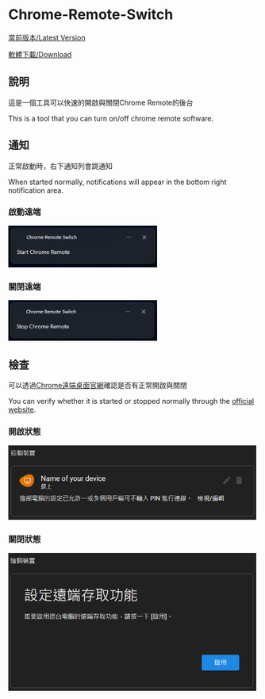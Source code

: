 # Chrome-Remote-Switch
[當前版本/Latest Version](https://github.com/AU2A/Chrome-Remote-Switch/releases/tag/v1.0)

[軟體下載/Download](https://raw.githubusercontent.com/AU2A/chrome-remote-switch/main/dist/CR-Switch.exe)

## 說明
這是一個工具可以快速的開啟與關閉Chrome Remote的後台

This is a tool that you can turn on/off chrome remote software.

## 通知
正常啟動時，右下通知列會跳通知

When started normally, notifications will appear in the bottom right notification area.

### 啟動遠端
<img src="https://raw.githubusercontent.com/AU2A/chrome-remote-switch/main/image/1.png" alt="drawing" width="300"/>

### 關閉遠端
<img src="https://raw.githubusercontent.com/AU2A/chrome-remote-switch/main/image/2.png" alt="drawing" width="300"/>

## 檢查
可以透過[Chrome遠端桌面官網](https://remotedesktop.google.com/access)確認是否有正常開啟與關閉

You can verify whether it is started or stopped normally through the [official website](https://remotedesktop.google.com/access).

### 開啟狀態
<img src="https://raw.githubusercontent.com/AU2A/chrome-remote-switch/main/image/4.png" alt="drawing" width="500"/>

### 關閉狀態
<img src="https://raw.githubusercontent.com/AU2A/chrome-remote-switch/main/image/3.png" alt="drawing" width="500"/>
